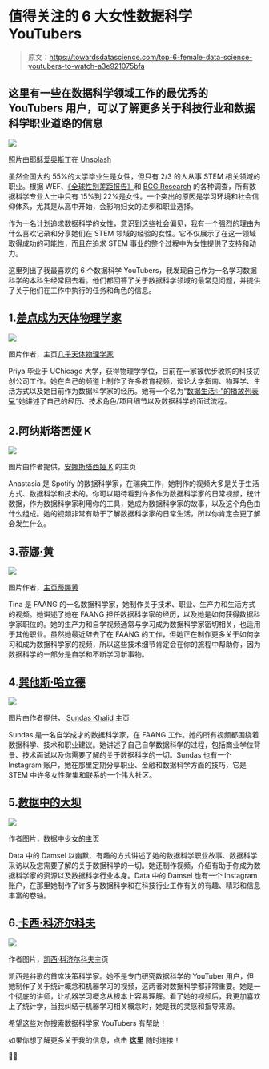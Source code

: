 # 值得关注的 6 大女性数据科学 YouTubers

> 原文：<https://towardsdatascience.com/top-6-female-data-science-youtubers-to-watch-a3e921075bfa>

## 这里有一些在数据科学领域工作的最优秀的 YouTubers 用户，可以了解更多关于科技行业和数据科学职业道路的信息

![](img/be0e0d97d52170aeb940a499efbd8814.png)

照片由[耶稣爱奥斯丁](https://unsplash.com/@jesuslovesaustin?utm_source=medium&utm_medium=referral)在 [Unsplash](https://unsplash.com?utm_source=medium&utm_medium=referral)

虽然全国大约 55%的大学毕业生是女性，但只有 2/3 的人从事 STEM 相关领域的职业。根据 WEF、[《全球性别差距报告》](https://www.weforum.org/reports/global-gender-gap-report-2021/)和 [BCG Research](https://www.bcg.com/publications/2020/what-keeps-women-out-data-science) 的各种调查，所有数据科学专业人士中只有 15%到 22%是女性。一个突出的原因是学习环境和社会信仰体系，尤其是从高中开始，会影响妇女的进步和职业选择。

作为一名计划追求数据科学的女性，意识到这些社会偏见，我有一个强烈的理由为什么喜欢记录和分享她们在 STEM 领域的经验的女性。它不仅展示了在这一领域取得成功的可能性，而且在追求 STEM 事业的整个过程中为女性提供了支持和动力。

这里列出了我最喜欢的 6 个数据科学 YouTubers，我发现自己作为一名学习数据科学的本科生经常回去看。他们都回答了关于数据科学领域的最常见问题，并提供了关于他们在工作中执行的任务和角色的信息。

## 1.[差点成为天体物理学家](https://www.youtube.com/c/TheAlmostAstrophysicist)

![](img/d1a19a5e01cd4c731f20829f249bb8ab.png)

图片作者，主页[几乎天体物理学家](https://www.youtube.com/c/TheAlmostAstrophysicist)

Priya 毕业于 UChicago 大学，获得物理学学位，目前在一家被优步收购的科技初创公司工作。她在自己的频道上制作了许多教育视频，谈论大学指南、物理学、生活方式以及她目前作为数据科学家的经历。她有一个名为“[数据生活✨”的播放列表💻](https://www.youtube.com/playlist?list=PL2S5_naMvyzk81Os7MCNXkyRQ4yIE9_-d)“她讲述了自己的经历、技术角色/项目细节以及数据科学的面试流程。

## 2.阿纳斯塔西娅 K

![](img/ce184299ca991f48b767f32fad136a19.png)

图片由作者提供，[安娜斯塔西娅 K](https://www.youtube.com/c/AnastasiaKVL) 的主页

Anastasia 是 Spotify 的数据科学家，在瑞典工作，她制作的视频大多是关于生活方式、数据科学和技术的。你可以期待看到许多作为数据科学家的日常视频，统计数据，作为数据科学家利用你的工具，她成为数据科学家的故事，以及这个角色由什么组成。她的视频非常有助于了解数据科学家的日常生活，所以你肯定会更了解会发生什么。

## 3.[蒂娜·黄](https://www.youtube.com/c/TinaHuang1)

![](img/d52d16ea51baf3cba8e1c09c8435fcd1.png)

图片作者，[主页蒂娜黄](https://www.youtube.com/c/TinaHuang1)

Tina 是 FAANG 的一名数据科学家，她制作关于技术、职业、生产力和生活方式的视频。她讲述了她在 FAANG 担任数据科学家的经历，以及她是如何获得数据科学家职位的。她的生产力和自学视频通常与学习成为数据科学家密切相关，也适用于其他职业。虽然她最近辞去了在 FAANG 的工作，但她正在制作更多关于如何学习和成为数据科学家的视频，所以这些技术细节肯定会在你的旅程中帮助你，因为数据科学的一部分是自学和不断学习新事物。

## 4.[巽他斯·哈立德](https://www.youtube.com/c/SundasKhalid)

![](img/e71123abed9e59df8f41a6ae0fde4d88.png)

图片由作者提供， [Sundas Khalid](https://www.youtube.com/c/SundasKhalid) 主页

Sundas 是一名自学成才的数据科学家，在 FAANG 工作。她的所有视频都围绕着数据科学、技术和职业建议。她讲述了自己自学数据科学的过程，包括商业学位背景、技术面试以及你需要了解的关于数据科学的一切。Sundas 也有一个 Instagram 账户，她在那里定期分享职业、金融和数据科学方面的技巧，它是 STEM 中许多女性聚集和联系的一个伟大社区。

## 5.[数据中的大坝](https://www.youtube.com/channel/UCenqe6Cvfd47aHAOb9Qe8yA/videos)

![](img/ec27705eeeaeb153238a6751e77b4bdd.png)

作者图片，数据中[少女的主页](https://www.youtube.com/channel/UCenqe6Cvfd47aHAOb9Qe8yA/videos)

Data 中的 Damsel 以幽默、有趣的方式讲述了她的数据科学职业故事、数据科学采访以及您需要了解的关于数据科学的一切。她还制作视频，介绍有助于你成为数据科学家的资源以及数据科学行业本身。Data 中的 Damsel 也有一个 Instagram 账户，在那里她制作了许多与数据科学和在科技行业工作有关的有趣、精彩和信息丰富的卷轴。

## 6.[卡西·科济尔科夫](https://www.youtube.com/c/Kozyrkov/videos)

![](img/7389873a1494a43158c97eb2faafe5d1.png)

作者图片，[凯西·科济尔科夫](https://www.youtube.com/c/Kozyrkov/videos)主页

凯西是谷歌的首席决策科学家。她不是专门研究数据科学的 YouTuber 用户，但她制作了关于统计概念和机器学习的视频，这两者对数据科学都非常重要。她是一个彻底的讲师，让机器学习概念从根本上容易理解。看了她的视频后，我更加喜欢上了统计学，当我纠结于机器学习相关概念时，她是我的灵感和指导来源。

希望这些对你搜索数据科学家 YouTubers 有帮助！

如果你想了解更多关于我的信息，点击 [**这里**](https://l.instagram.com/?u=https%3A%2F%2Flinktr.ee%2Fsameehaafr&e=ATPxYJOFuWbp7VQ1Th0PGQ2R7F_mrmxHv9pvhe00LOBN_3375QqP1XIcY6y-fUukjzUWPZkS7KJlGFmI3p8FU1k&s=1) 随时连接！

🫶🏽